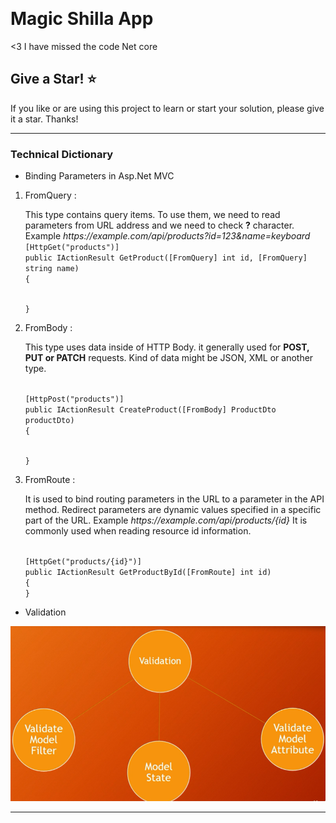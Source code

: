 ﻿﻿
# Magic Shilla App 

<3 I have missed the code Net core 

## Give a Star! :star:
If you like or are using this project to learn or start your solution, please give it a star. Thanks!


<hr/>

### Technical Dictionary
* Binding Parameters in Asp.Net MVC

<ol>
<li>FromQuery : <p> This type contains query items. To use them,  we need to read parameters 
from URL address and we need to check <b>?</b> character.
Example <i>https://example.com/api/products?id=123&name=keyboard</i>

<code>
[HttpGet("products")]
public IActionResult GetProduct([FromQuery] int id, [FromQuery] string name)
{

}
</code>

</p>
</li>
<li>FromBody : <p> This type uses data inside of HTTP Body. it generally used for <b>POST, PUT or PATCH</b> requests.
Kind of data might be JSON, XML or another type.
</p>

<code>
[HttpPost("products")]
public IActionResult CreateProduct([FromBody] ProductDto productDto)
{
   
}
</code>
</li>
<li>FromRoute : <p>It is used to bind routing parameters in the URL to a parameter in the API method. Redirect parameters are dynamic values specified in a specific part of the URL.
Example <i>https://example.com/api/products/{id}</i> It is commonly used when reading resource id information.
</p>
<code>
[HttpGet("products/{id}")]
public IActionResult GetProductById([FromRoute] int id)
{
}
</code>
</li>
</ol>

* Validation

![Validation Diagram](/MagicCity_ShillaAPI/asset/model_state_diagram.png)

<hr/>